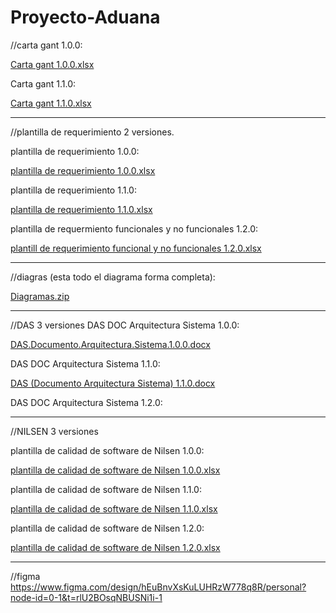 # Proyecto-Aduana
//carta gant 1.0.0:

[Carta gant 1.0.0.xlsx](https://github.com/user-attachments/files/21094020/Carta.gant.1.0.0.xlsx)

Carta gant 1.1.0:

[Carta gant 1.1.0.xlsx](https://github.com/user-attachments/files/21094017/Carta.gant.1.1.0.xlsx)


-------------------------------------------------------------------------------------------------------------------------------------------------------------

//plantilla de requerimiento 2 versiones.

plantilla de requerimiento 1.0.0:

[plantilla de requerimiento 1.0.0.xlsx](https://github.com/user-attachments/files/20991011/plantilla.de.requerimiento.1.0.0.xlsx)

plantilla de requerimiento 1.1.0:

[plantilla de requerimiento 1.1.0.xlsx](https://github.com/user-attachments/files/21091755/plantilla.de.requerimiento.1.1.0.xlsx)

plantilla de requermiento funcionales y no funcionales 1.2.0:

[plantill de requerimiento funcional y no funcionales 1.2.0.xlsx](https://github.com/user-attachments/files/21107803/plantill.de.requerimiento.funcional.y.no.funcionales.1.2.0.xlsx)


-------------------------------------------------------------------------------------------------------------------------------------------------------------

//diagras (esta todo el diagrama forma completa):

[Diagramas.zip](https://github.com/user-attachments/files/20991072/Diagramas.zip)

-------------------------------------------------------------------------------------------------------------------------------------------------------------

//DAS 3 versiones
DAS DOC Arquitectura Sistema 1.0.0:

[DAS.Documento.Arquitectura.Sistema.1.0.0.docx](https://github.com/user-attachments/files/21091751/DAS.Documento.Arquitectura.Sistema.1.0.0.docx)


DAS DOC Arquitectura Sistema 1.1.0:

[DAS (Documento Arquitectura Sistema) 1.1.0.docx](https://github.com/user-attachments/files/21091753/DAS.Documento.Arquitectura.Sistema.1.1.0.docx)


DAS DOC Arquitectura Sistema 1.2.0:

-------------------------------------------------------------------------------------------------------------------------------------------------------------

//NILSEN 3 versiones

plantilla de calidad de software de Nilsen 1.0.0:

[plantilla de calidad de software de Nilsen 1.0.0.xlsx](https://github.com/user-attachments/files/20991008/plantilla.de.calidad.de.software.de.Nilsen.1.0.0.xlsx)

plantilla de calidad de software de Nilsen 1.1.0:

[plantilla de calidad de software de Nilsen 1.1.0.xlsx](https://github.com/user-attachments/files/21094042/plantilla.de.calidad.de.software.de.Nilsen.1.1.0.xlsx)

plantilla de calidad de software de Nilsen 1.2.0:

[plantilla de calidad de software de Nilsen 1.2.0.xlsx](https://github.com/user-attachments/files/21108588/plantilla.de.calidad.de.software.de.Nilsen.1.2.0.xlsx)


-------------------------------------------------------------------------------------------------------------------------------------------------------------

//figma
https://www.figma.com/design/hEuBnvXsKuLUHRzW778q8R/personal?node-id=0-1&t=rlU2BOsqNBUSNi1i-1
